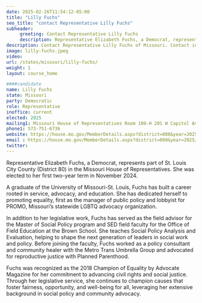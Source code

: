 ```yaml
---
date: 2025-02-26T11:54:12-05:00
title: "Lilly Fuchs"
seo_title: "contact Representative Lilly Fuchs"
subheader:
     greeting: Contact Representative Lilly Fuchs
     description: Representative Elizabeth Fuchs, a Democrat, represents part of St. Louis City County (District 80) in the Missouri House of Representatives. She was elected to her first two-year term in November 2024.
description: Contact Representative Lilly Fuchs of Missouri. Contact information for Lilly Fuchs includes email address, phone number, and mailing address.
image: lilly-fuchs.jpeg
video:
url: /states/missouri/lilly-fuchs/
weight: 1
layout: course_home

####candidate
name: Lilly Fuchs
state: Missouri
party: Democratic
role: Representative
inoffice: current
elected: 2025
mailing1: Missouri House of Representatives Room 109-H 201 W Capitol Ave Jefferson City, MO 65101
phone1: 573-751-6736
website: https://house.mo.gov/MemberDetails.aspx?district=080&year=2025/
email : https://house.mo.gov/MemberDetails.aspx?district=080&year=2025/
twitter: 
---
```

Representative Elizabeth Fuchs, a Democrat, represents part of St. Louis City County (District 80) in the Missouri House of Representatives. She was elected to her first two-year term in November 2024.

A graduate of the University of Missouri-St. Louis, Fuchs has built a career rooted in service, advocacy, and education. She has dedicated herself to promoting equality, first as the manager of public policy and lobbyist for PROMO, Missouri’s statewide LGBTQ advocacy organization.

In addition to her legislative work, Fuchs has served as the field advisor for the Master of Social Policy program and SED field faculty for the Office of Field Education at the Brown School. She teaches Social Policy Analysis and Evaluation, helping to shape the next generation of leaders in social work and policy. Before joining the faculty, Fuchs worked as a policy consultant and community healer with the Metro Trans Umbrella Group and advocated for reproductive justice with Planned Parenthood.

Fuchs was recognized as the 2018 Champion of Equality by Advocate Magazine for her commitment to advancing civil rights and social justice. Through her legislative service, she continues to champion causes that foster fairness, opportunity, and well-being for all, leveraging her extensive background in social policy and community advocacy.
